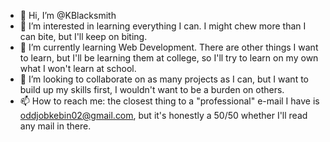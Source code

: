 - 👋 Hi, I’m @KBlacksmith
- 👀 I’m interested in learning everything I can. I might chew more than I can bite, but I'll keep on biting. 
- 🌱 I’m currently learning Web Development. There are other things I want to learn, but I'll be learning them at college, so I'll try to learn on my own what I won't learn at school. 
- 💞️ I’m looking to collaborate on as many projects as I can, but I want to build up my skills first, I wouldn't want to be a burden on others. 
- 📫 How to reach me: the closest thing to a "professional" e-mail I have is oddjobkebin02@gmail.com, but it's honestly a 50/50 whether I'll read any mail in there. 

<!---
KBlacksmith/KBlacksmith is a ✨ special ✨ repository because its `README.md` (this file) appears on your GitHub profile.
You can click the Preview link to take a look at your changes.
--->
